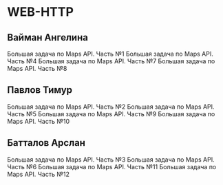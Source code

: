 # WEB-HTTP
## Вайман Ангелина
Большая задача по Maps API. Часть №1
Большая задача по Maps API. Часть №4
Большая задача по Maps API. Часть №7
Большая задача по Maps API. Часть №8
## Павлов Тимур
Большая задача по Maps API. Часть №2
Большая задача по Maps API. Часть №5
Большая задача по Maps API. Часть №9
Большая задача по Maps API. Часть №10
## Батталов Арслан
Большая задача по Maps API. Часть №3
Большая задача по Maps API. Часть №6
Большая задача по Maps API. Часть №11
Большая задача по Maps API. Часть №12
